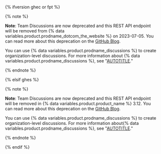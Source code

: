 {% ifversion ghec or fpt %}

{% note %}

**Note**: Team Discussions are now deprecated and this REST API endpoint will be removed from {% data variables.product.prodname_dotcom_the_website %} on 2023-07-05. You can read more about this deprecation on the [GitHub Blog](https://github.blog/changelog/2023-02-08-sunset-notice-team-discussions/).

You can use {% data variables.product.prodname_discussions %} to create organization-level discussions. For more information about {% data variables.product.prodname_discussions %}, see "[AUTOTITLE](/discussions)."

{% endnote %}

{% elsif ghes %}

{% note %}

**Note**: Team Discussions are now deprecated and this REST API endpoint will be removed in {% data variables.product.product_name %} 3.12. You can read more about this deprecation on the [GitHub Blog](https://github.blog/changelog/2023-02-08-sunset-notice-team-discussions/).

You can use {% data variables.product.prodname_discussions %} to create organization-level discussions. For more information about{% data variables.product.prodname_discussions %}, see "[AUTOTITLE](/discussions)."

{% endnote %}

{% endif %}
